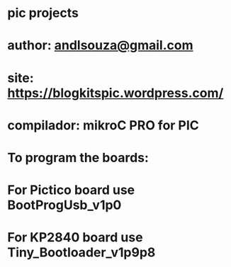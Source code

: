 # pic projects
# author: andlsouza@gmail.com
# site: https://blogkitspic.wordpress.com/
# compilador: mikroC PRO for PIC
# To program the boards:
# For Pictico board use BootProgUsb_v1p0
# For KP2840 board use Tiny_Bootloader_v1p9p8
